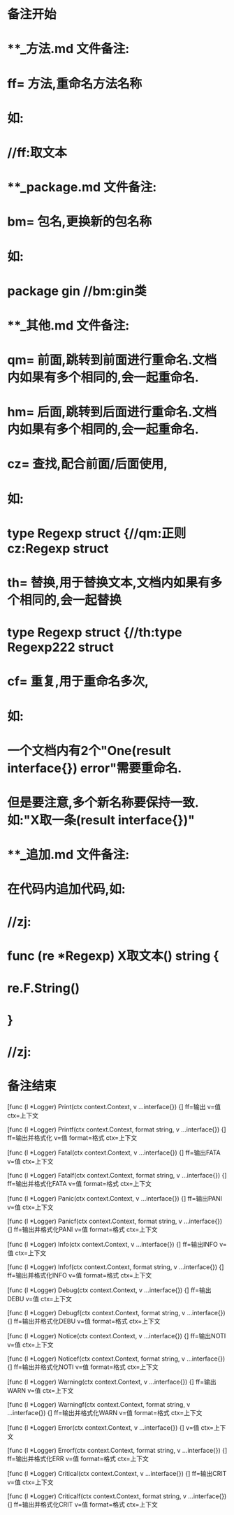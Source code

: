 # 备注开始
# **_方法.md 文件备注:
# ff= 方法,重命名方法名称
# 如:
# //ff:取文本

# **_package.md 文件备注:
# bm= 包名,更换新的包名称 
# 如: 
# package gin //bm:gin类

# **_其他.md 文件备注:
# qm= 前面,跳转到前面进行重命名.文档内如果有多个相同的,会一起重命名.
# hm= 后面,跳转到后面进行重命名.文档内如果有多个相同的,会一起重命名.
# cz= 查找,配合前面/后面使用,
# 如:
# type Regexp struct {//qm:正则 cz:Regexp struct
#
# th= 替换,用于替换文本,文档内如果有多个相同的,会一起替换
# type Regexp struct {//th:type Regexp222 struct
#
# cf= 重复,用于重命名多次,
# 如: 
# 一个文档内有2个"One(result interface{}) error"需要重命名.
# 但是要注意,多个新名称要保持一致. 如:"X取一条(result interface{})"

# **_追加.md 文件备注:
# 在代码内追加代码,如:
# //zj:
# func (re *Regexp) X取文本() string { 
#    re.F.String()
# }
# //zj:
# 备注结束

[func (l *Logger) Print(ctx context.Context, v ...interface{}) {]
ff=输出
v=值
ctx=上下文

[func (l *Logger) Printf(ctx context.Context, format string, v ...interface{}) {]
ff=输出并格式化
v=值
format=格式
ctx=上下文

[func (l *Logger) Fatal(ctx context.Context, v ...interface{}) {]
ff=输出FATA
v=值
ctx=上下文

[func (l *Logger) Fatalf(ctx context.Context, format string, v ...interface{}) {]
ff=输出并格式化FATA
v=值
format=格式
ctx=上下文

[func (l *Logger) Panic(ctx context.Context, v ...interface{}) {]
ff=输出PANI
v=值
ctx=上下文

[func (l *Logger) Panicf(ctx context.Context, format string, v ...interface{}) {]
ff=输出并格式化PANI
v=值
format=格式
ctx=上下文

[func (l *Logger) Info(ctx context.Context, v ...interface{}) {]
ff=输出INFO
v=值
ctx=上下文

[func (l *Logger) Infof(ctx context.Context, format string, v ...interface{}) {]
ff=输出并格式化INFO
v=值
format=格式
ctx=上下文

[func (l *Logger) Debug(ctx context.Context, v ...interface{}) {]
ff=输出DEBU
v=值
ctx=上下文

[func (l *Logger) Debugf(ctx context.Context, format string, v ...interface{}) {]
ff=输出并格式化DEBU
v=值
format=格式
ctx=上下文

[func (l *Logger) Notice(ctx context.Context, v ...interface{}) {]
ff=输出NOTI
v=值
ctx=上下文

[func (l *Logger) Noticef(ctx context.Context, format string, v ...interface{}) {]
ff=输出并格式化NOTI
v=值
format=格式
ctx=上下文

[func (l *Logger) Warning(ctx context.Context, v ...interface{}) {]
ff=输出WARN
v=值
ctx=上下文

[func (l *Logger) Warningf(ctx context.Context, format string, v ...interface{}) {]
ff=输出并格式化WARN
v=值
format=格式
ctx=上下文

[func (l *Logger) Error(ctx context.Context, v ...interface{}) {]
v=值
ctx=上下文

[func (l *Logger) Errorf(ctx context.Context, format string, v ...interface{}) {]
ff=输出并格式化ERR
v=值
format=格式
ctx=上下文

[func (l *Logger) Critical(ctx context.Context, v ...interface{}) {]
ff=输出CRIT
v=值
ctx=上下文

[func (l *Logger) Criticalf(ctx context.Context, format string, v ...interface{}) {]
ff=输出并格式化CRIT
v=值
format=格式
ctx=上下文
